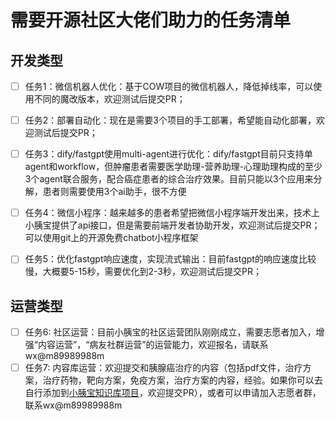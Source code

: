 # 需要开源社区大佬们助力的任务清单

## 开发类型

- [ ] 任务1：微信机器人优化：基于COW项目的微信机器人，降低掉线率，可以使用不同的魔改版本，欢迎测试后提交PR；
- [ ] 任务2：部署自动化：现在是需要3个项目的手工部署，希望能自动化部署，欢迎测试后提交PR；
- [ ] 任务3：dify/fastgpt使用multi-agent进行优化：dify/fastgpt目前只支持单agent和workflow，但肿瘤患者需要医学助理-营养助理-心理助理构成的至少3个agent联合服务，配合癌症患者的综合治疗效果。目前只能以3个应用来分解，患者则需要使用3个ai助手，很不方便
- [ ] 任务4：微信小程序：越来越多的患者希望把微信小程序端开发出来，技术上小胰宝提供了api接口，但是需要前端开发者协助开发，欢迎测试后提交PR；可以使用git上的开源免费chatbot小程序框架
- [ ] 任务5：优化fastgpt响应速度，实现流式输出：目前fastgpt的响应速度比较慢，大概要5-15秒，需要优化到2-3秒，欢迎测试后提交PR；


## 运营类型

- [ ] 任务6: 社区运营：目前小胰宝的社区运营团队刚刚成立，需要志愿者加入，增强“内容运营”，“病友社群运营”的运营能力，欢迎报名，请联系wx@m89989988m
- [ ] 任务7: 内容库运营：欢迎提交和胰腺癌治疗的内容（包括pdf文件，治疗方案，治疗药物，靶向方案，免疫方案，治疗方案的内容，经验。如果你可以去自行添加到[小胰宝知识库项目](https://xycjscs.github.io/KnowledgeBase-xiaoyibao/)，欢迎提交PR），或者可以申请加入志愿者群，联系wx@m89989988m
